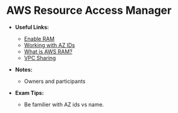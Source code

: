 # AWS Resource Access Manager

* **Useful Links:**
  * [Enable RAM](https://console.aws.amazon.com/ram/home#Setting)
  * [Working with AZ IDs]( https://docs.aws.amazon.com/ram/latest/userguide/working-with-az-ids.html)
  * [What is AWS RAM?](https://docs.aws.amazon.com/ram/latest/userguide/what-is.html)
  * [VPC Sharing](https://docs.aws.amazon.com/vpc/latest/userguide/vpc-sharing.html)

* **Notes:**
  * Owners and participants

* **Exam Tips:**
  * Be familier with AZ ids vs name.
